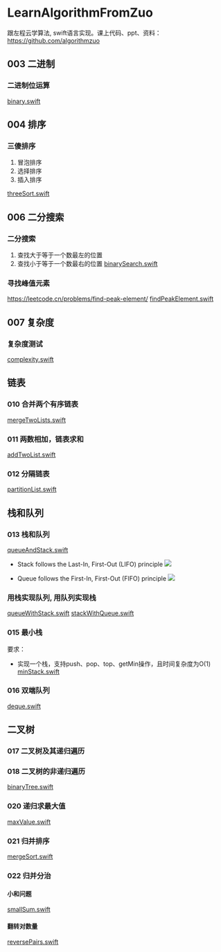 # LearnAlgorithmFromZuo
跟左程云学算法,  swift语言实现。课上代码、ppt、资料：https://github.com/algorithmzuo

## 003 二进制

### 二进制位运算
[binary.swift](binary.swift)

## 004 排序

### 三傻排序

1. 冒泡排序
2. 选择排序
3. 插入排序

[threeSort.swift](threeSort.swift)

## 006 二分搜索

### 二分搜索
1. 查找大于等于一个数最左的位置
2. 查找小于等于一个数最右的位置
[binarySearch.swift](binarySearch.swift)

### 寻找峰值元素
https://leetcode.cn/problems/find-peak-element/
[findPeakElement.swift](findPeakElement.swift)


## 007 复杂度

### 复杂度测试
[complexity.swift](complexity.swift)

## 链表

### 010 合并两个有序链表
[mergeTwoLists.swift](mergeTwoLists.swift)

### 011 两数相加，链表求和
[addTwoList.swift](addTwoList.swift)

### 012 分隔链表
[partitionList.swift](partitionList.swift)

## 栈和队列

### 013 栈和队列
[queueAndStack.swift](queueAndStack.swift)

- Stack follows the Last-In, First-Out (LIFO) principle
![](https://media2.dev.to/dynamic/image/width=800%2Cheight=%2Cfit=scale-down%2Cgravity=auto%2Cformat=auto/https%3A%2F%2Fdev-to-uploads.s3.amazonaws.com%2Fuploads%2Farticles%2Fjjwycqtfcz0log6ez7b2.jpg)

- Queue follows the First-In, First-Out (FIFO) principle
![](https://media2.dev.to/dynamic/image/width=800%2Cheight=%2Cfit=scale-down%2Cgravity=auto%2Cformat=auto/https%3A%2F%2Fdev-to-uploads.s3.amazonaws.com%2Fuploads%2Farticles%2Fk1s7fhd0v814wbp6w80o.png)

### 用栈实现队列, 用队列实现栈
[queueWithStack.swift](queueWithStack.swift)
[stackWithQueue.swift](stackWithQueue.swift)

### 015 最小栈
要求：
- 实现一个栈，支持push、pop、top、getMin操作，且时间复杂度为O(1)
[minStack.swift](minStack.swift)

### 016 双端队列
[deque.swift](deque.swift)

## 二叉树

### 017 二叉树及其递归遍历
### 018 二叉树的非递归遍历
[binaryTree.swift](binaryTree.swift)


### 020 递归求最大值
[maxValue.swift](maxValue.swift)


### 021 归并排序
[mergeSort.swift](mergeSort.swift)

### 022 归并分治

#### 小和问题
[smallSum.swift](smallSum.swift)

#### 翻转对数量
[reversePairs.swift](reversePairs.swift)
